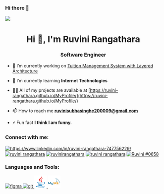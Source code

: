 ### Hi there 👋
<img src = "https://static.pexels.com/photos/54283/pexels-photo-54283.jpeg">
<h1 align="center">Hi 👋, I'm Ruvini Rangathara</h1>
<h3 align="center">Software Engineer</h3>

- 🔭 I’m currently working on [Tuition Management System with Layered Architecture](https://github.com/Ruvini-Rangathara/1st-Layered-Project)

- 🌱 I’m currently learning **Internet Technologies**

- 👨‍💻 All of my projects are available at [https://ruvini-rangathara.github.io/MyProfile/](https://ruvini-rangathara.github.io/MyProfile/)

- 📫 How to reach me **ruvinisubhasinghe200009@gmail.com**

- ⚡ Fun fact **I think I am funny.**

<h3 align="left">Connect with me:</h3>
<p align="left">
<a href="https://linkedin.com/in/https://www.linkedin.com/in/ruvini-rangathara-747756229/" target="blank"><img align="center" src="https://raw.githubusercontent.com/rahuldkjain/github-profile-readme-generator/master/src/images/icons/Social/linked-in-alt.svg" alt="https://www.linkedin.com/in/ruvini-rangathara-747756229/" height="30" width="40" /></a>
<a href="https://fb.com/ruvini rangathara" target="blank"><img align="center" src="https://raw.githubusercontent.com/rahuldkjain/github-profile-readme-generator/master/src/images/icons/Social/facebook.svg" alt="ruvini rangathara" height="30" width="40" /></a>
<a href="https://dribbble.com/ruvinirangathara" target="blank"><img align="center" src="https://raw.githubusercontent.com/rahuldkjain/github-profile-readme-generator/master/src/images/icons/Social/dribbble.svg" alt="ruvinirangathara" height="30" width="40" /></a>
<a href="https://www.hackerrank.com/ruvini rangathara" target="blank"><img align="center" src="https://raw.githubusercontent.com/rahuldkjain/github-profile-readme-generator/master/src/images/icons/Social/hackerrank.svg" alt="ruvini rangathara" height="30" width="40" /></a>
<a href="https://discord.gg/Ruvini #0658" target="blank"><img align="center" src="https://raw.githubusercontent.com/rahuldkjain/github-profile-readme-generator/master/src/images/icons/Social/discord.svg" alt="Ruvini #0658" height="30" width="40" /></a>
</p>

<h3 align="left">Languages and Tools:</h3>
<p align="left"> <a href="https://www.figma.com/" target="_blank" rel="noreferrer"> <img src="https://www.vectorlogo.zone/logos/figma/figma-icon.svg" alt="figma" width="40" height="40"/> </a> <a href="https://git-scm.com/" target="_blank" rel="noreferrer"> <img src="https://www.vectorlogo.zone/logos/git-scm/git-scm-icon.svg" alt="git" width="40" height="40"/> </a> <a href="https://www.java.com" target="_blank" rel="noreferrer"> <img src="https://raw.githubusercontent.com/devicons/devicon/master/icons/java/java-original.svg" alt="java" width="40" height="40"/> </a> <a href="https://www.mysql.com/" target="_blank" rel="noreferrer"> <img src="https://raw.githubusercontent.com/devicons/devicon/master/icons/mysql/mysql-original-wordmark.svg" alt="mysql" width="40" height="40"/> </a> </p>




<!--
**Ruvini-Rangathara/Ruvini-Rangathara** is a ✨ _special_ ✨ repository because its `README.md` (this file) appears on your GitHub profile.

Here are some ideas to get you started:


